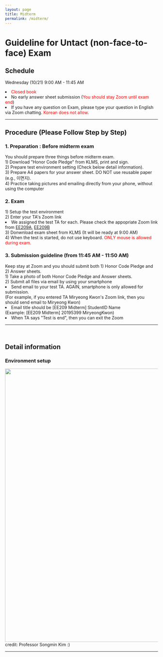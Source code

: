 ```yaml
---
layout: page
title: Midterm
permalink: /midterm/
---
```


<h1>Guideline for Untact (non-face-to-face) Exam</h1>
<h2 class="ui dividing header">Schedule</h2>
<p>Wednesday (10/21) 9:00 AM - 11:45 AM </p>
<li><font color="#FF0000">Closed book</font></li>
<li>No early answer sheet submission (<font color="#FF0000">You should stay Zoom until exam end</font>)</li>
<li>If you have any question on Exam, please type your question in English via Zoom chatting. <font color="#FF0000">Korean does not allow</font>.</li>
<hr>

<h2 class="ui dividing header">Procedure (Please Follow Step by Step)</h2>
<h3>1. Preparation : Before midterm exam</h3>
You should prepare three things before midterm exam.<br>
1) Download "Honor Code Pledge" from KLMS, print and sign.<br>
2) Prepare test environment setting (Check below detail information).<br>
3) Prepare A4 papers for your answer sheet. DO NOT use reusable paper (e.g., 이면지).<br>
4) Practice taking pictures and emailing directly from your phone, without using the computer
<br>

<h3>2. Exam</h3>
1) Setup the test environment <br>
2) Enter your TA's Zoom link <br>
   <li>We assigned the test TA for each. Please check the appopriate Zoom link from <a href="https://docs.google.com/spreadsheets/d/188zLJHcK8_qC2N82E6ZH-GRXCtziiRR9F2XZ0F-Ce1s/edit?usp=sharing">EE209A</a>, <a href="../announcements-209B">EE209B</a></li>
3) Donwnload exam sheet from KLMS (It will be ready at 9:00 AM) <br>
4) When the test is started, do not use keyboard. <font color="#FF0000">ONLY mouse is allowed during exam.</font>
<br>

<h3>3. Submission guideline (from 11:45 AM - 11:50 AM)</h3>
Keep stay at Zoom and you should submit both 1) Honor Code Pledge and 2) Answer sheets.<br>
1) Take a photo of both Honor Code Pledge and Answer sheets. <br>
2) Submit all files via email by using your smartphone
<li> Send email to your test TA. AGAIN, smartphone is only allowed for submission. <br>(For example, if you entered TA Miryeong Kwon's Zoom link, then you should send email to Miryeong Kwon)</li>
<li> Email title should be [EE209 Midterm] StudentID Name <br>
(Example: [EE209 Midterm] 20195399 MiryeongKwon)</li>
<li>When TA says "Test is end", then you can exit the Zoom</li>

<hr><br>

<h2 class="ui dividing header">Detail information</h2>
<h3>Environment setup</h3>
<img src="../exam/setup.jpg" width=900><br>
credit: Professor Songmin Kim :)

<hr>
<br>
<br>
